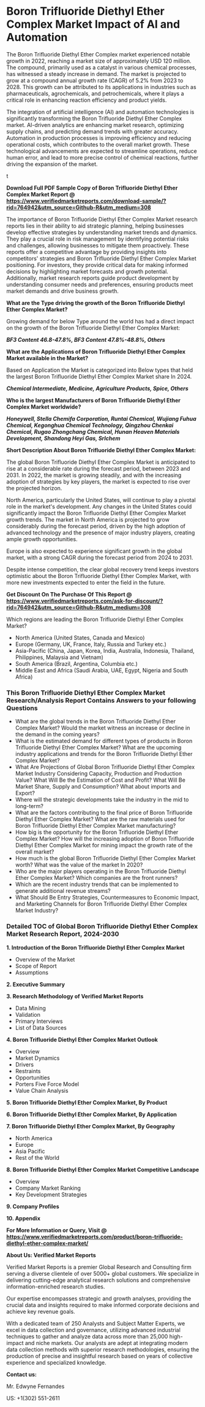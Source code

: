 <meta name="title" content="Global Boron Trifluoride Diethyl Ether Complex Market Impact of AI and Automation"><meta name="description" content="The Boron Trifluoride Diethyl Ether Complex market experienced notable growth in 2022, reaching a market size of approximately USD 120 million. The compound, primarily"><meta name="title" content="Boron Trifluoride Diethyl Ether Complex Market Size, Share, Scope, Trends, Growth, Opportunities, Analysis, Forecast"><h1>Boron Trifluoride Diethyl Ether Complex Market Impact of AI and Automation</h1><p>The Boron Trifluoride Diethyl Ether Complex market experienced notable growth in 2022, reaching a market size of approximately USD 120 million. The compound, primarily used as a catalyst in various chemical processes, has witnessed a steady increase in demand. The market is projected to grow at a compound annual growth rate (CAGR) of 5.2% from 2023 to 2028. This growth can be attributed to its applications in industries such as pharmaceuticals, agrochemicals, and petrochemicals, where it plays a critical role in enhancing reaction efficiency and product yields.</p><p>The integration of artificial intelligence (AI) and automation technologies is significantly transforming the Boron Trifluoride Diethyl Ether Complex market. AI-driven analytics are enhancing market research, optimizing supply chains, and predicting demand trends with greater accuracy. Automation in production processes is improving efficiency and reducing operational costs, which contributes to the overall market growth. These technological advancements are expected to streamline operations, reduce human error, and lead to more precise control of chemical reactions, further driving the expansion of the market.</p>t</p><p id="" class=""><strong>Download Full PDF Sample Copy of Boron Trifluoride Diethyl Ether Complex Market Report @ <a href="https://www.verifiedmarketreports.com/download-sample/?rid=764942&utm_source=Github-R&utm_medium=308" target="_blank">https://www.verifiedmarketreports.com/download-sample/?rid=764942&utm_source=Github-R&utm_medium=308</a></strong></p><p>The importance of&nbsp;Boron Trifluoride Diethyl Ether Complex Market research reports lies in their ability to aid strategic planning, helping businesses develop effective strategies by understanding market trends and dynamics. They play a crucial role in risk management by identifying potential risks and challenges, allowing businesses to mitigate them proactively. These reports offer a competitive advantage by providing insights into competitors' strategies and Boron Trifluoride Diethyl Ether Complex Market positioning. For investors, they provide critical data for making informed decisions by highlighting market forecasts and growth potential. Additionally, market research reports guide product development by understanding consumer needs and preferences, ensuring products meet market demands and drive business growth.</p><p><strong>What are the&nbsp;Type driving the growth of the Boron Trifluoride Diethyl Ether Complex Market?</strong></p><p id="" class="">Growing demand for below Type around the world has had a direct impact on the growth of the Boron Trifluoride Diethyl Ether Complex Market:</p><em><strong>BF3 Content 46.8-47.8%, BF3 Content 47.8%-48.8%, Others</strong></em></p><strong>What are the&nbsp;Applications&nbsp;of Boron Trifluoride Diethyl Ether Complex Market available in the Market?</strong></p><p id="" class="">Based on Application the Market is categorized into Below types that held the largest Boron Trifluoride Diethyl Ether Complex Market share In 2024.</p><em><strong>Chemical Intermediate, Medicine, Agriculture Products, Spice, Others</strong></em></p><strong>Who is the largest Manufacturers of Boron Trifluoride Diethyl Ether Complex Market worldwide?</strong></p><p><em><strong>Honeywell, Stella Chemifa Corporation, Runtai Chemical, Wujiang Fuhua Chemical, Kegonghua Chemical Technology, Qingzhou Chenkai Chemical, Rugao Zhongchang Chemical, Hunan Heaven Materials Development, Shandong Heyi Gas, Srlchem</strong></em></p><p id="" class=""><strong>Short Description About Boron Trifluoride Diethyl Ether Complex Market:</strong></p><p>The global Boron Trifluoride Diethyl Ether Complex Market is anticipated to rise at a considerable rate during the forecast period, between 2023 and 2031. In 2022, the market is growing steadily, and with the increasing adoption of strategies by key players, the market is expected to rise over the projected horizon.</p><p>North America, particularly the United States, will continue to play a pivotal role in the market's development. Any changes in the United States could significantly impact the Boron Trifluoride Diethyl Ether Complex Market growth trends. The market in North America is projected to grow considerably during the forecast period, driven by the high adoption of advanced technology and the presence of major industry players, creating ample growth opportunities.</p><p>Europe is also expected to experience significant growth in the global market, with a strong CAGR during the forecast period from 2024 to 2031.</p><p>Despite intense competition, the clear global recovery trend keeps investors optimistic about the Boron Trifluoride Diethyl Ether Complex Market, with more new investments expected to enter the field in the future.</p><p id="" class=""><strong>Get Discount On The Purchase Of This Report @ <a href="https://www.verifiedmarketreports.com/ask-for-discount/?rid=764942&utm_source=Github-R&utm_medium=308" target="_blank">https://www.verifiedmarketreports.com/ask-for-discount/?rid=764942&utm_source=Github-R&utm_medium=308</a></strong></p>Which regions are leading the Boron Trifluoride Diethyl Ether Complex Market?</p><ul><li>North America (United States, Canada and Mexico)</li><li>Europe (Germany, UK, France, Italy, Russia and Turkey etc.)</li><li>Asia-Pacific (China, Japan, Korea, India, Australia, Indonesia, Thailand, Philippines, Malaysia and Vietnam)</li><li>South America (Brazil, Argentina, Columbia etc.)</li><li>Middle East and Africa (Saudi Arabia, UAE, Egypt, Nigeria and South Africa)</li></ul><h3 id="" class="">This Boron Trifluoride Diethyl Ether Complex Market Research/Analysis Report Contains Answers to your following Questions</h3><ul><li>What are the global trends in the Boron Trifluoride Diethyl Ether Complex Market? Would the market witness an increase or decline in the demand in the coming years?</li><li>What is the estimated demand for different types of products in Boron Trifluoride Diethyl Ether Complex Market? What are the upcoming industry applications and trends for the Boron Trifluoride Diethyl Ether Complex Market?</li><li>What Are Projections of Global Boron Trifluoride Diethyl Ether Complex Market Industry Considering Capacity, Production and Production Value? What Will Be the Estimation of Cost and Profit? What Will Be Market Share, Supply and Consumption? What about imports and Export?</li><li>Where will the strategic developments take the industry in the mid to long-term?</li><li>What are the factors contributing to the final price of Boron Trifluoride Diethyl Ether Complex Market? What are the raw materials used for Boron Trifluoride Diethyl Ether Complex Market manufacturing?</li><li>How big is the opportunity for the Boron Trifluoride Diethyl Ether Complex Market? How will the increasing adoption of Boron Trifluoride Diethyl Ether Complex Market for mining impact the growth rate of the overall market?</li><li>How much is the global Boron Trifluoride Diethyl Ether Complex Market worth? What was the value of the market In 2020?</li><li>Who are the major players operating in the Boron Trifluoride Diethyl Ether Complex Market? Which companies are the front runners?</li><li>Which are the recent industry trends that can be implemented to generate additional revenue streams?</li><li>What Should Be Entry Strategies, Countermeasures to Economic Impact, and Marketing Channels for Boron Trifluoride Diethyl Ether Complex Market Industry?</li></ul><h3 id="" class="">Detailed TOC of Global Boron Trifluoride Diethyl Ether Complex Market Research Report, 2024-2030</h3><p id="" class=""><strong>1. Introduction of the Boron Trifluoride Diethyl Ether Complex Market</strong></p><ul><li>Overview of the Market</li><li>Scope of Report</li><li>Assumptions</li></ul><p id="" class=""><strong>2. Executive Summary</strong></p><p id="" class=""><strong>3. Research Methodology of Verified Market Reports</strong></p><ul><li>Data Mining</li><li>Validation</li><li>Primary Interviews</li><li>List of Data Sources</li></ul><p id="" class=""><strong>4. Boron Trifluoride Diethyl Ether Complex Market Outlook</strong></p><ul><li>Overview</li><li>Market Dynamics</li><li>Drivers</li><li>Restraints</li><li>Opportunities</li><li>Porters Five Force Model</li><li>Value Chain Analysis</li></ul><p id="" class=""><strong>5. Boron Trifluoride Diethyl Ether Complex Market, By Product</strong></p><p id="" class=""><strong>6. Boron Trifluoride Diethyl Ether Complex Market, By Application</strong></p><p id="" class=""><strong>7. Boron Trifluoride Diethyl Ether Complex Market, By Geography</strong></p><ul><li>North America</li><li>Europe</li><li>Asia Pacific</li><li>Rest of the World</li></ul><p id="" class=""><strong>8. Boron Trifluoride Diethyl Ether Complex Market Competitive Landscape</strong></p><ul><li>Overview</li><li>Company Market Ranking</li><li>Key Development Strategies</li></ul><p id="" class=""><strong>9. Company Profiles</strong></p><p id="" class=""><strong>10. Appendix</strong></p><p id="" class=""><strong>For More Information or Query, Visit @ <a href="https://www.verifiedmarketreports.com/product/boron-trifluoride-diethyl-ether-complex-market/" target="_blank">https://www.verifiedmarketreports.com/product/boron-trifluoride-diethyl-ether-complex-market/</a></strong></p><p id="" class=""><strong>About Us: Verified Market Reports</strong></p><p id="" class="">Verified Market Reports is a premier Global Research and Consulting firm serving a diverse clientele of over 5000+ global customers. We specialize in delivering cutting-edge analytical research solutions and comprehensive information-enriched research studies.</p><p id="" class="">Our expertise encompasses strategic and growth analyses, providing the crucial data and insights required to make informed corporate decisions and achieve key revenue goals.</p><p id="" class="">With a dedicated team of 250 Analysts and Subject Matter Experts, we excel in data collection and governance, utilizing advanced industrial techniques to gather and analyze data across more than 25,000 high-impact and niche markets. Our analysts are adept at integrating modern data collection methods with superior research methodologies, ensuring the production of precise and insightful research based on years of collective experience and specialized knowledge.</p><p id="" class=""><strong>Contact us:</strong></p><p id="" class="">Mr. Edwyne Fernandes</p><p id="" class="">US: +1(302) 551-2611</p>